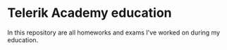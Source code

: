 Telerik Academy education
=========================

In this repository are all homeworks and exams I've worked on during my education.
